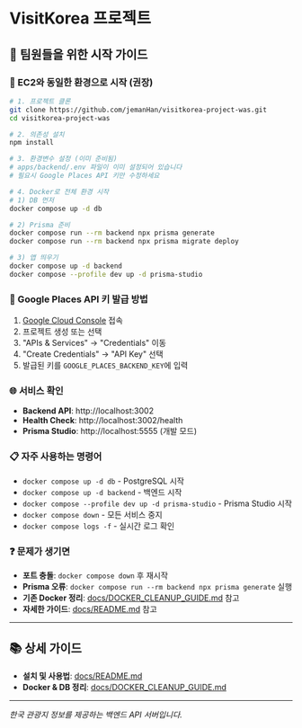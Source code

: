 # VisitKorea 프로젝트

## 👥 팀원들을 위한 시작 가이드

### **🚀 EC2와 동일한 환경으로 시작 (권장)**

```bash
# 1. 프로젝트 클론
git clone https://github.com/jemanHan/visitkorea-project-was.git
cd visitkorea-project-was

# 2. 의존성 설치
npm install

# 3. 환경변수 설정 (이미 준비됨)
# apps/backend/.env 파일이 이미 설정되어 있습니다
# 필요시 Google Places API 키만 수정하세요

# 4. Docker로 전체 환경 시작
# 1) DB 먼저
docker compose up -d db

# 2) Prisma 준비
docker compose run --rm backend npx prisma generate
docker compose run --rm backend npx prisma migrate deploy

# 3) 앱 띄우기
docker compose up -d backend
docker compose --profile dev up -d prisma-studio
```

### **🔑 Google Places API 키 발급 방법**
1. [Google Cloud Console](https://console.cloud.google.com/) 접속
2. 프로젝트 생성 또는 선택
3. "APIs & Services" → "Credentials" 이동
4. "Create Credentials" → "API Key" 선택
5. 발급된 키를 `GOOGLE_PLACES_BACKEND_KEY`에 입력

### **🌐 서비스 확인**
- **Backend API**: http://localhost:3002
- **Health Check**: http://localhost:3002/health
- **Prisma Studio**: http://localhost:5555 (개발 모드)

### **📋 자주 사용하는 명령어**
- `docker compose up -d db` - PostgreSQL 시작
- `docker compose up -d backend` - 백엔드 시작
- `docker compose --profile dev up -d prisma-studio` - Prisma Studio 시작
- `docker compose down` - 모든 서비스 중지
- `docker compose logs -f` - 실시간 로그 확인

### **❓ 문제가 생기면**
- **포트 충돌**: `docker compose down` 후 재시작
- **Prisma 오류**: `docker compose run --rm backend npx prisma generate` 실행
- **기존 Docker 정리**: [docs/DOCKER_CLEANUP_GUIDE.md](docs/DOCKER_CLEANUP_GUIDE.md) 참고
- **자세한 가이드**: [docs/README.md](docs/README.md) 참고

---

## 📚 상세 가이드

- **설치 및 사용법**: [docs/README.md](docs/README.md)
- **Docker & DB 정리**: [docs/DOCKER_CLEANUP_GUIDE.md](docs/DOCKER_CLEANUP_GUIDE.md)

---

*한국 관광지 정보를 제공하는 백엔드 API 서버입니다.*